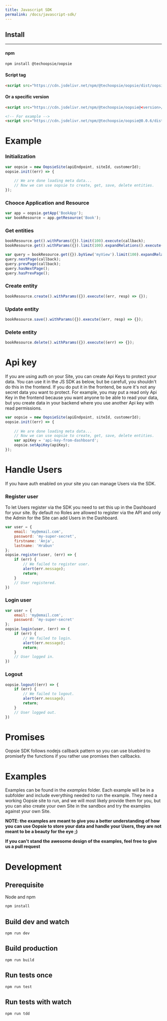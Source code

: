 ```yaml
---
title: Javascript SDK
permalink: /docs/javascript-sdk/
---
```


## Install
------ 

#### npm

```bash
npm install @techoopsie/oopsie
```

#### Script tag

```html
<script src="https://cdn.jsdelivr.net/npm/@techoopsie/oopsie/dist/oopsie.min.js"></script>
```

#### Or a specific version

```html
<script src="https://cdn.jsdelivr.net/npm/@techoopsie/oopsie@<version>/dist/oopsie.min.js"></script>

<!-- For example -->
<script src="https://cdn.jsdelivr.net/npm/@techoopsie/oopsie@0.0.6/dist/oopsie.min.js"></script>
```


# Example

### Initialization

```js
var oopsie = new OopsieSite(apiEndpoint, siteId, customerId);
oopsie.init((err) => {
    
    // We are done loading meta data...
    // Now we can use oopsie to create, get, save, delete entities.
});
```

### Chooce Application and Resource

```js
var app = oopsie.getApp('BookApp');
var bookResource = app.getResource('Book');
```

### Get entities 

```js
bookResource.get().withParams({}).limit(100).execute(callback);
bookResource.get().withParams({}).limit(100).expandRelations().execute(callback);

var query = bookResource.get({}).byView('myView').limit(100).expandRelations().execute(callback);
query.nextPage(callback);
query.prevPage(callback);
query.hasNextPage();
query.hasPrevPage();
```

### Create entity
```js
bookResource.create().withParams({}).execute((err, resp) => {});
```

### Update entity
```js
bookResource.save().withParams({}).execute((err, resp) => {});
```

### Delete entity
```js
bookResource.delete().withParams({}).execute((err) => {});
```

# Api key

If you are using auth on your Site, you can create Api Keys to protect your data.
You can use it in the JS SDK as below, but be carefull, you shouldn't do this in the frontend.
If you do put it in the frontend, be sure it's not any secret data you want to protect.
For example, you may put a read only Api Key in the frontend because you want anyone to be able to read your data, 
but you create data in your backend where you use another Api key with read permissions.

```js
var oopsie = new OopsieSite(apiEndpoint, siteId, customerId);
oopsie.init((err) => {
    
    // We are done loading meta data...
    // Now we can use oopsie to create, get, save, delete entities.
    var apiKey = 'api-key-from-dashboard'; 
    oopsie.setApiKey(apiKey);
});
```

# Handle Users

If you have auth enabled on your site you can manage Users via the SDK.

### Register user

To let Users register via the SDK you need to set this up in the Dashboard for your site. By default no Roles are allowed to register via the API and only the Admin for the Site can add Users in the Dashboard.

```js
var user = {
    email: 'my@email.com',
    password: 'my-super-secret',
    firstname: 'Anja',
    lastname: 'Hrabun'
};
oopsie.register(user, (err) => {
    if (err) {
        // We failed to register user.
        alert(err.message);
        return;
    }
    // User registered.
})
```

### Login user
```js
var user = {
    email: 'my@email.com',
    password: 'my-super-secret'
};
oopsie.login(user, (err) => {
    if (err) {
        // We failed to login.
        alert(err.message);
        return;
    }
    // User logged in.
})
```

### Logout
```js
oopsie.logout((err) => {
    if (err) {
        // We failed to logout.
        alert(err.message);
        return;
    }
    // User logged out.
})
```

# Promises

Oopsie SDK follows nodejs callback pattern so you can use bluebird to promisefy the functions if you rather use promises then callbacks.

# Examples

Examples can be found in the *examples* folder. Each example will be in a subfolder and include everything needed to run the example. They need a working Oopsie site to run, and we will most likely provide them for you, but you can also create your own Site in the sandbox and try the examples against your own Site.

**NOTE: the examples are meant to give you a better understanding of how you can use Oopsie to store your data and handle your Users, they are not meant to be a beauty for the eye ;)**

**If you can't stand the awesome design of the examples, feel free to give us a pull request**

# Development

## Prerequisite

Node and npm

```sh
npm install
```

## Build dev and watch

    npm run dev

## Build production

    npm run build

## Run tests once
  
    npm run test
    
## Run tests with watch

    npm run tdd

